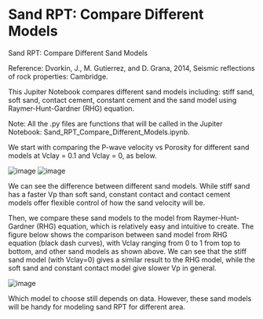# Sand RPT: Compare Different Models

Sand RPT: Compare Different Sand Models

Reference: Dvorkin, J., M. Gutierrez, and D. Grana, 2014, Seismic reflections of  rock properties: Cambridge.

This Jupiter Notebook compares different sand models including: stiff sand, soft sand, contact cement, constant cement and the sand model using Raymer-Hunt-Gardner (RHG) equation. 

Note: 
All the .py files are functions that will be called in the Jupiter Notebook: Sand_RPT_Compare_Different_Models.ipynb.

We start with comparing the P-wave velocity vs Porosity for different sand models at Vclay = 0.1 and Vclay = 0, as below.

![image](https://github.com/user-attachments/assets/a61ff148-3e9a-4a01-af20-c3c11e7ca745)
![image](https://github.com/user-attachments/assets/e1906f87-a213-4537-98a6-28884cae4e8f)

We can see the difference between different sand models. While stiff sand has a faster Vp than soft sand, constant contact and contact cement models offer flexible control of how the sand velocity will be.

Then, we compare these sand models to the model from Raymer-Hunt-Gardner (RHG) equation, which is relatively easy and intuitive to create. The figure below shows the comparison between sand model from RHG equation (black dash curves), with Vclay ranging from 0 to 1 from top to bottom, and other sand models as shown above. We can see that the stiff sand model (with Vclay=0) gives a similar result to the RHG model, while the soft sand and constant contact model give slower Vp in general.

![image](https://github.com/user-attachments/assets/14079120-2e6a-40b1-a99d-fab6c013e8e1)

Which model to choose still depends on data. However, these sand models will be handy for modeling sand RPT for different area.
